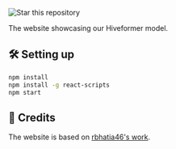 ![Star this repository](https://img.shields.io/github/stars/guhur/hiveformer?style=social)


The website showcasing our Hiveformer model.

## :hammer_and_wrench: Setting up

```bash
npm install
npm install -g react-scripts
npm start
```

## :pray: Credits

The website is based on [rbhatia46's work](https://github.com/rbhatia46/React-Portfolio).

